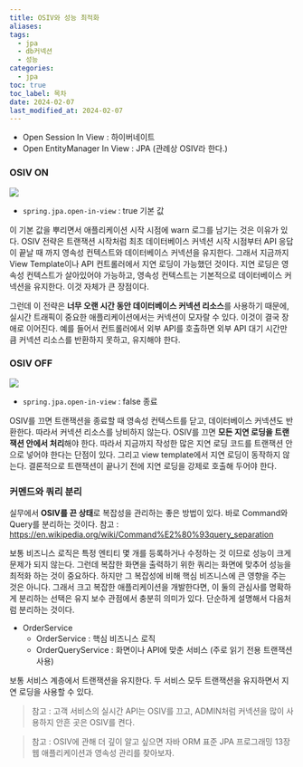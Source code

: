 ```yaml
---
title: OSIV와 성능 최적화
aliases: 
tags:
  - jpa
  - db커넥션
  - 성능
categories:
  - jpa
toc: true
toc_label: 목차
date: 2024-02-07
last_modified_at: 2024-02-07
---
```

- Open Session In View : 하이버네이트
- Open EntityManager In View : JPA (관례상 OSIV라 한다.)

### OSIV ON
![](https://i.imgur.com/11UBTqq.png)

- `spring.jpa.open-in-view` : true 기본 값

이 기본 값을 뿌리면서 애플리케이션 시작 시점에 warn 로그를 남기는 것은 이유가 있다.
OSIV 전략은 트랜잭션 시작처럼 최초 데이터베이스 커넥션 시작 시점부터 API 응답이 끝날 때 까지 영속성 컨텍스트와 데이터베이스 커넥션을 유지한다. 그래서 지금까지 View Template이나 API 컨트롤러에서 지연 로딩이 가능했던 것이다.
지연 로딩은 영속성 컨텍스트가 살아있어야 가능하고, 영속성 컨텍스트는 기본적으로 데이터베이스 커넥션을 유지한다. 이것 자체가 큰 장점이다.

그런데 이 전략은 **너무 오랜 시간 동안 데이터베이스 커넥션 리소스**를 사용하기 때문에, 실시간 트래픽이 중요한 애플리케이션에서는 커넥션이 모자랄 수 있다. 이것이 결국 장애로 이어진다.
예를 들어서 컨트롤러에서 외부 API를 호출하면 외부 API 대기 시간만큼 커넥션 리소스를 반환하지 못하고, 유지해야 한다.

### OSIV OFF
![](https://i.imgur.com/vZKhGsT.png)

- `spring.jpa.open-in-view` : false 종료

OSIV를 끄면 트랜잭션을 종료할 때 영속성 컨텍스트를 닫고, 데이터베이스 커넥션도 반환한다. 따라서 커넥션 리소스를 낭비하지 않는다.
OSIV를 끄면 **모든 지연 로딩을 트랜잭션 안에서 처리**해야 한다. 따라서 지금까지 작성한 많은 지연 로딩 코드를 트랜잭션 안으로 넣어야 한다는 단점이 있다. 그리고 view template에서 지연 로딩이 동작하지 않는다. 결론적으로 트랜잭션이 끝나기 전에 지연 로딩을 강제로 호출해 두어야 한다.


### 커멘드와 쿼리 분리

실무에서 **OSIV를 끈 상태**로 복잡성을 관리하는 좋은 방법이 있다. 바로 Command와 Query를 분리하는 것이다.
참고 : https://en.wikipedia.org/wiki/Command%E2%80%93query_separation

보통 비즈니스 로직은 특정 엔티티 몇 개를 등록하거나 수정하는 것 이므로 성능이 크게 문제가 되지 않는다. 그런데 복잡한 화면을 출력하기 위한 쿼리는 화면에 맞추어 성능을 최적화 하는 것이 중요하다. 하지만 그 복잡성에 비해 핵심 비즈니스에 큰 영향을 주는 것은 아니다.
그래서 크고 복잡한 애플리케이션을 개발한다면, 이 둘의 관심사를 명확하게 분리하는 선택은 유지 보수 관점에서 충분히 의미가 있다.
단순하게 설명해서 다음처럼 분리하는 것이다.

- OrderService
	- OrderService : 핵심 비즈니스 로직
	- OrderQueryService : 화면이나 API에 맞춘 서비스 (주로 읽기 전용 트랜잭션 사용)

보통 서비스 계층에서 트랜잭션을 유지한다. 두 서비스 모두 트랜잭션을 유지하면서 지연 로딩을 사용할 수 있다.

> 참고 :  고객 서비스의 실시간 API는 OSIV를 끄고, ADMIN처럼 커넥션을 많이 사용하지 안흔 곳은 OSIV를 켠다.

> 참고 : OSIV에 관해 더 깊이 알고 싶으면 자바 ORM 표준 JPA 프로그래밍 13장 웹 애플리케이션과 영속성 관리를 찾아보자.





